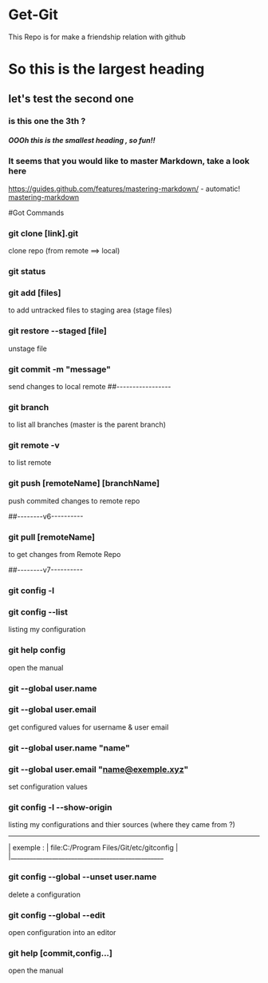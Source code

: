 # Get-Git
This Repo is for make a friendship relation with github 
# So this is the largest heading
## let's test the second one
### is this one the 3th ?
##### OOOh this is the smallest heading , so fun!!

### It seems that you would like to master Markdown, take a look here
https://guides.github.com/features/mastering-markdown/ - automatic!
[mastering-markdown](https://guides.github.com/features/mastering-markdown/)

#Got Commands
### git clone [link].git
clone repo (from remote ==> local)
### git status
### git add [files]
to add untracked files to staging area
(stage files)
### git restore --staged [file]
unstage file
### git commit -m "message"
send changes to local remote
##-----------------
### git branch
to list all branches (master is the parent branch)
### git remote -v
to list remote
### git push [remoteName] [branchName]
push commited changes to remote repo

##--------v6----------
### git pull [remoteName]
to get changes from Remote Repo


##--------v7----------
### git config -l 
### git config --list
listing my configuration
### git help config
open the manual 
### git --global user.name
### git --global user.email
get configured values for username & user email
### git --global user.name "name"
### git --global user.email "name@exemple.xyz"
set configuration values
### git config -l --show-origin 
listing my configurations and thier sources (where they came from ?)
________________________________________________
| exemple :
|	file:C:/Program Files/Git/etc/gitconfig 
|
|________________________________________________

### git config --global --unset user.name
delete a configuration
### git config --global --edit
open configuration into an editor 
### git help [commit,config...]
open the manual 

